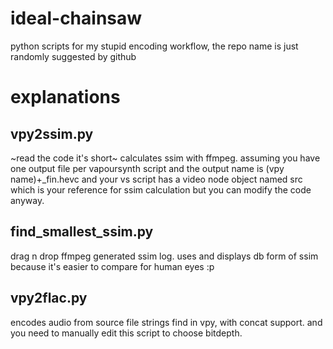 # ideal-chainsaw
python scripts for my stupid encoding workflow, the repo name is just randomly suggested by github

# explanations
## vpy2ssim.py
~read the code it's short~
calculates ssim with ffmpeg. assuming you have one output file per vapoursynth script and the output name is (vpy name)+\_fin.hevc and your vs script has a video node object named src which is your reference for ssim calculation but you can modify the code anyway.
## find_smallest_ssim.py
drag n drop ffmpeg generated ssim log. uses and displays db form of ssim because it's easier to compare for human eyes :p
## vpy2flac.py
encodes audio from source file strings find in vpy, with concat support. and you need to manually edit this script to choose bitdepth.
